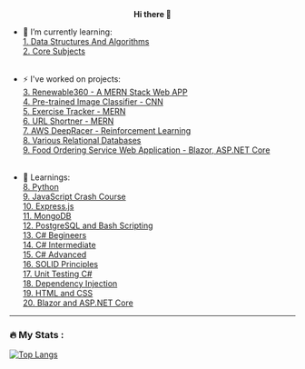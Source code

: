 <div align="center"> <b> Hi there 👋 </b> </div>

<!--
**vivek-dhanade/vivek-dhanade** is a ✨ _special_ ✨ repository because its `README.md` (this file) appears on your GitHub profile.

Here are some ideas to get you started:

- 🔭 I’m currently working on ...
- 🌱 I’m currently learning ...
- 👯 I’m looking to collaborate on ...
- 🤔 I’m looking for help with ...
- 💬 Ask me about ...
- 📫 How to reach me: ...
- 😄 Pronouns: ...
- ⚡ Fun fact: ...
-->

- 🌱 I’m currently learning:
  <br>
  <a href="https://github.com/v-i-v-e-k-01/DSA"> 1. Data Structures And Algorithms
  </a>
  <br>
  <a href="https://github.com/v-i-v-e-k-01/Core-Subjects-and-Guide"> 2. Core Subjects
  </a>
  <br>
  <br>
  
- ⚡ I've worked on projects:
  <br>
  <a href="https://github.com/vinayakGarudi2002/hackathon-renewable360"> 3. Renewable360 - A MERN Stack Web APP
  </a>
  <br>
  <a href="https://github.com/vivek-dhanade/AWS-AI-ML-Course/tree/main/Project"> 4. Pre-trained Image Classifier - CNN
  </a>
  <br>
  <a href="https://github.com/vivek-dhanade/boilerplate-project-exercisetracker"> 5. Exercise Tracker - MERN
  </a>
  <br>
  <a href="https://github.com/vivek-dhanade/boilerplate-project-urlshortener"> 6. URL Shortner - MERN 
  </a>
  <br>
  <a href="https://github.com/vivek-dhanade/DeepRacer"> 7. AWS DeepRacer - Reinforcement Learning
  </a>
  <br>
  <a href="https://github.com/vivek-dhanade/relational_database_projects_freecodecamp"> 8. Various Relational Databases 
  </a>
  <br>
  <a href="https://github.com/vivek-dhanade/blazor_dotnet9_udemy/blob/main/YumBlazor"> 9. Food Ordering Service Web Application - Blazor, ASP.NET Core
  </a>
  <br>
  <br>
  
- 💬 Learnings:
  <br>
   <a href="https://github.com/vivek-dhanade/AWS-AI-ML-Course/tree/main/Complete%20Python"> 8. Python 
  </a>
  <br>
  <a href="https://github.com/vivek-dhanade/JavaScript-Crash-Course"> 9. JavaScript Crash Course
  </a>
  <br> 
  <a href="https://github.com/vivek-dhanade/boilerplate-express"> 10. Express.js
  </a>
  <br>
  <a href="https://github.com/vivek-dhanade/boilerplate-mongomongoose"> 11. MongoDB
  </a>
  <br>
  <a href="https://github.com/vivek-dhanade/relational_database_projects_freecodecamp"> 12. PostgreSQL and Bash Scripting
  </a>
  <br>
  <a href="https://github.com/vivek-dhanade/csharp_begineers_udemy"> 13. C# Begineers
  </a>
  <br>
  <a href="https://github.com/vivek-dhanade/csharp_intermediate_udemy"> 14. C# Intermediate
  </a>
  <br>
  <a href="https://github.com/vivek-dhanade/csharp_advanced_udemy"> 15. C# Advanced
  </a>
  <br>
  <a href="https://github.com/vivek-dhanade/SOLID_principles_udemy"> 16. SOLID Principles 
  </a>
  <br>
  <a href="https://github.com/vivek-dhanade/unit_testing_udemy"> 17. Unit Testing C#
  </a>
  <br>
  <a href="https://github.com/vivek-dhanade/dependency_injection_autofac_udemy"> 18. Dependency Injection
  </a>
  <br>
  <a href="https://github.com/vivek-dhanade/html_css_udemy"> 19. HTML and CSS 
  </a>
  <br>
    <a href="https://github.com/vivek-dhanade/blazor_dotnet9_udemy"> 20. Blazor and ASP.NET Core
  </a>
  <br>
---

### :fire: My Stats :

[![Top Langs](https://github-readme-stats.vercel.app/api/top-langs/?username=vivek-dhanade)](https://github.com/anuraghazra/github-readme-stats)
    
